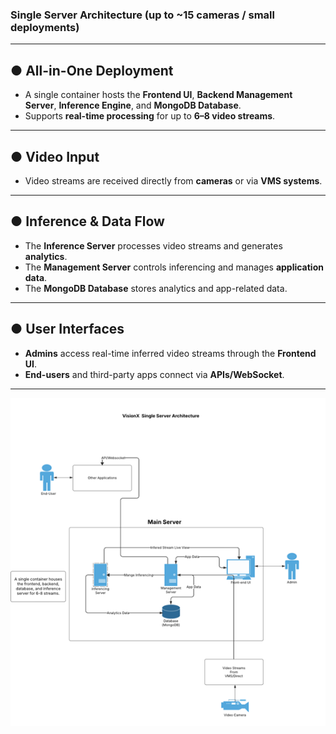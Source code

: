 ### Single Server Architecture (up to ~15 cameras / small deployments)

---

## ● All-in-One Deployment
- A single container hosts the **Frontend UI**, **Backend Management Server**, **Inference Engine**, and **MongoDB Database**.  
- Supports **real-time processing** for up to **6–8 video streams**.

---

## ● Video Input
- Video streams are received directly from **cameras** or via **VMS systems**.

---

## ● Inference & Data Flow
- The **Inference Server** processes video streams and generates **analytics**.  
- The **Management Server** controls inferencing and manages **application data**.  
- The **MongoDB Database** stores analytics and app-related data.

---

## ● User Interfaces
- **Admins** access real-time inferred video streams through the **Frontend UI**.  
- **End-users** and third-party apps connect via **APIs/WebSocket**.

---



![VisionX single server architecture](../assets/Picture14.png)